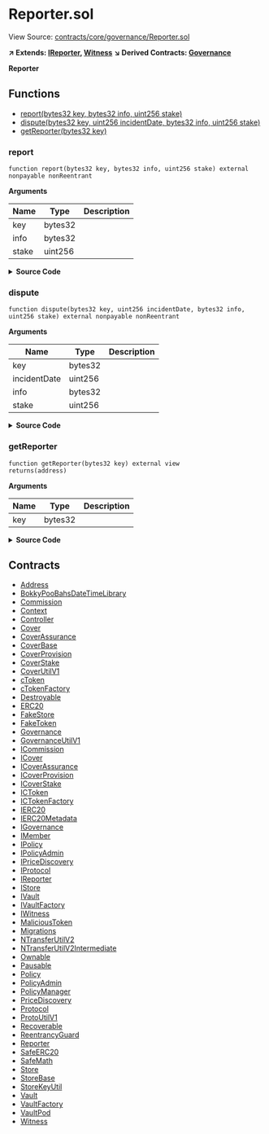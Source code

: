 # Reporter.sol

View Source: [contracts/core/governance/Reporter.sol](../contracts/core/governance/Reporter.sol)

**↗ Extends: [IReporter](IReporter.md), [Witness](Witness.md)**
**↘ Derived Contracts: [Governance](Governance.md)**

**Reporter**

## Functions

- [report(bytes32 key, bytes32 info, uint256 stake)](#report)
- [dispute(bytes32 key, uint256 incidentDate, bytes32 info, uint256 stake)](#dispute)
- [getReporter(bytes32 key)](#getreporter)

### report

```solidity
function report(bytes32 key, bytes32 info, uint256 stake) external nonpayable nonReentrant 
```

**Arguments**

| Name        | Type           | Description  |
| ------------- |------------- | -----|
| key | bytes32 |  | 
| info | bytes32 |  | 
| stake | uint256 |  | 

<details>
	<summary><strong>Source Code</strong></summary>

```javascript
function report(
    bytes32 key,
    bytes32 info,
    uint256 stake
  ) external override nonReentrant {
    _mustBeUnpaused();
    s.mustBeValidCover(key);

    uint256 incidentDate = block.timestamp; // solhint-disable-line
    uint256 minStake = s.getMinReportingStake();
    require(stake >= minStake, "Stake insufficient");

    // Set the reporter's account
    s.setAddressByKeys(ProtoUtilV1.NS_REPORTING_WITNESS_YES, key, super._msgSender());

    s.setUintByKeys(ProtoUtilV1.NS_REPORTING_INCIDENT_DATE, key, incidentDate);

    // Set the Resolution Timestamp
    uint256 resolutionDate = block.timestamp + s.getReportingPeriod(key); // solhint-disable-line
    s.setUintByKeys(ProtoUtilV1.NS_RESOLUTION_TS, key, resolutionDate);

    // Set the claim expiry timestamp
    uint256 claimExpiry = resolutionDate + s.getClaimPeriod(key);
    s.setUintByKeys(ProtoUtilV1.NS_CLAIM_EXPIRY_TS, key, claimExpiry);

    // Update the values
    s.setUintByKeys(ProtoUtilV1.NS_REPORTING_WITNESS_YES, key, stake);
    s.setUintByKeys(ProtoUtilV1.NS_REPORTING_STAKE_OWNED_YES, key, super._msgSender(), stake);

    // Update the cover to "Incident Happened"
    s.setStatus(key, CoverUtilV1.CoverStatus.IncidentHappened);

    s.nepToken().ensureTransferFrom(super._msgSender(), address(this), stake);

    emit Reported(key, super._msgSender(), incidentDate, info, stake);
    emit Attested(key, super._msgSender(), incidentDate, stake);
  }
```
</details>

### dispute

```solidity
function dispute(bytes32 key, uint256 incidentDate, bytes32 info, uint256 stake) external nonpayable nonReentrant 
```

**Arguments**

| Name        | Type           | Description  |
| ------------- |------------- | -----|
| key | bytes32 |  | 
| incidentDate | uint256 |  | 
| info | bytes32 |  | 
| stake | uint256 |  | 

<details>
	<summary><strong>Source Code</strong></summary>

```javascript
function dispute(
    bytes32 key,
    uint256 incidentDate,
    bytes32 info,
    uint256 stake
  ) external override nonReentrant {
    _mustBeUnpaused();
    s.mustBeReporting(key);
    s.mustBeValidIncidentDate(key, incidentDate);
    s.mustBeDuringReportingPeriod(key);

    uint256 minStake = s.getMinReportingStake();
    require(stake >= minStake, "Stake insufficient");

    // Set the reporter's account
    s.setAddressByKeys(ProtoUtilV1.NS_REPORTING_WITNESS_NO, key, super._msgSender());

    // Update the values
    s.setUintByKeys(ProtoUtilV1.NS_REPORTING_WITNESS_NO, key, stake);
    s.setUintByKeys(ProtoUtilV1.NS_REPORTING_STAKE_OWNED_NO, key, super._msgSender(), stake);

    // Update the cover to "False Reporting"
    s.setStatus(key, CoverUtilV1.CoverStatus.FalseReporting);

    s.nepToken().ensureTransferFrom(super._msgSender(), address(this), stake);

    emit Disputed(key, super._msgSender(), incidentDate, info, stake);
    emit Refuted(key, super._msgSender(), incidentDate, stake);
  }
```
</details>

### getReporter

```solidity
function getReporter(bytes32 key) external view
returns(address)
```

**Arguments**

| Name        | Type           | Description  |
| ------------- |------------- | -----|
| key | bytes32 |  | 

<details>
	<summary><strong>Source Code</strong></summary>

```javascript
function getReporter(bytes32 key) external view returns (address) {
    return s.getReporter(key);
  }
```
</details>

## Contracts

* [Address](Address.md)
* [BokkyPooBahsDateTimeLibrary](BokkyPooBahsDateTimeLibrary.md)
* [Commission](Commission.md)
* [Context](Context.md)
* [Controller](Controller.md)
* [Cover](Cover.md)
* [CoverAssurance](CoverAssurance.md)
* [CoverBase](CoverBase.md)
* [CoverProvision](CoverProvision.md)
* [CoverStake](CoverStake.md)
* [CoverUtilV1](CoverUtilV1.md)
* [cToken](cToken.md)
* [cTokenFactory](cTokenFactory.md)
* [Destroyable](Destroyable.md)
* [ERC20](ERC20.md)
* [FakeStore](FakeStore.md)
* [FakeToken](FakeToken.md)
* [Governance](Governance.md)
* [GovernanceUtilV1](GovernanceUtilV1.md)
* [ICommission](ICommission.md)
* [ICover](ICover.md)
* [ICoverAssurance](ICoverAssurance.md)
* [ICoverProvision](ICoverProvision.md)
* [ICoverStake](ICoverStake.md)
* [ICToken](ICToken.md)
* [ICTokenFactory](ICTokenFactory.md)
* [IERC20](IERC20.md)
* [IERC20Metadata](IERC20Metadata.md)
* [IGovernance](IGovernance.md)
* [IMember](IMember.md)
* [IPolicy](IPolicy.md)
* [IPolicyAdmin](IPolicyAdmin.md)
* [IPriceDiscovery](IPriceDiscovery.md)
* [IProtocol](IProtocol.md)
* [IReporter](IReporter.md)
* [IStore](IStore.md)
* [IVault](IVault.md)
* [IVaultFactory](IVaultFactory.md)
* [IWitness](IWitness.md)
* [MaliciousToken](MaliciousToken.md)
* [Migrations](Migrations.md)
* [NTransferUtilV2](NTransferUtilV2.md)
* [NTransferUtilV2Intermediate](NTransferUtilV2Intermediate.md)
* [Ownable](Ownable.md)
* [Pausable](Pausable.md)
* [Policy](Policy.md)
* [PolicyAdmin](PolicyAdmin.md)
* [PolicyManager](PolicyManager.md)
* [PriceDiscovery](PriceDiscovery.md)
* [Protocol](Protocol.md)
* [ProtoUtilV1](ProtoUtilV1.md)
* [Recoverable](Recoverable.md)
* [ReentrancyGuard](ReentrancyGuard.md)
* [Reporter](Reporter.md)
* [SafeERC20](SafeERC20.md)
* [SafeMath](SafeMath.md)
* [Store](Store.md)
* [StoreBase](StoreBase.md)
* [StoreKeyUtil](StoreKeyUtil.md)
* [Vault](Vault.md)
* [VaultFactory](VaultFactory.md)
* [VaultPod](VaultPod.md)
* [Witness](Witness.md)
